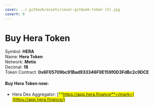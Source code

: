 ```yaml
---
cover: ../.gitbook/assets/cover-gitbook-token (3).jpg
coverY: 0
---
```


# Buy Hera Token

Symbol: **HERA**\
Name: **Hera Token**\
Network: **Metis**\
Decimal: **18**\
Token Contract: **0x6F05709bc91Bad933346F9E159f0D3FdBc2c9DCE**

#### Buy Hera Token now:&#x20;

* Hera Dex Aggregator: [<mark style="color:green;">**https://app.hera.finance**</mark>](https://app.hera.finance/)
